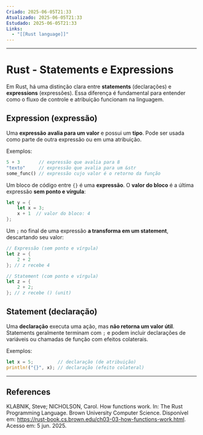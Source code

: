 ```yaml
---
Criado: 2025-06-05T21:33
Atualizado: 2025-06-05T21:33
Estudado: 2025-06-05T21:33
Links:
  - "[[Rust language]]"
---
```

---
# Rust - Statements e Expressions

Em Rust, há uma distinção clara entre **statements** (declarações) e **expressions** (expressões). Essa diferença é fundamental para entender como o fluxo de controle e atribuição funcionam na linguagem.

## Expression (expressão)

Uma **expressão** **avalia para um valor** e possui um **tipo**. Pode ser usada como parte de outra expressão ou em uma atribuição.

Exemplos:

```rust
5 + 3       // expressão que avalia para 8
"texto"     // expressão que avalia para um &str
some_func() // expressão cujo valor é o retorno da função
```

Um bloco de código entre `{}` é uma **expressão**. O **valor do bloco** é a última expressão **sem ponto e vírgula**:

```rust
let y = {
    let x = 3;
    x + 1  // valor do bloco: 4
};
```

Um `;` no final de uma expressão **a transforma em um statement**, descartando seu valor:

```rust
// Expressão (sem ponto e vírgula)
let z = {
    2 + 2
}; // z recebe 4

// Statement (com ponto e vírgula)
let z = {
    2 + 2;
}; // z recebe () (unit)
```

## Statement (declaração)

Uma **declaração** executa uma ação, mas **não retorna um valor útil**. Statements geralmente terminam com `;` e podem incluir declarações de variáveis ou chamadas de função com efeitos colaterais.

Exemplos:
```rust
let x = 5;         // declaração (de atribuição)
println!("{}", x); // declaração (efeito colateral)
```


---
## References

KLABNIK, Steve; NICHOLSON, Carol. How functions work. In: The Rust Programming Language. Brown University Computer Science. Disponível em: https://rust-book.cs.brown.edu/ch03-03-how-functions-work.html. Acesso em: 5 jun. 2025.
